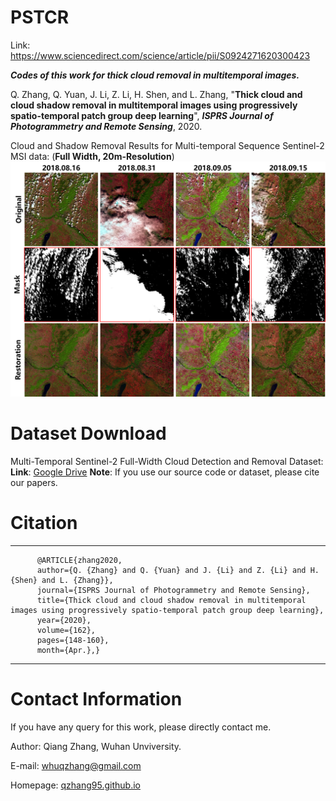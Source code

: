 # PSTCR

Link: https://www.sciencedirect.com/science/article/pii/S0924271620300423

*__Codes of this work for thick cloud removal in multitemporal images.__*

Q. Zhang, Q. Yuan, J. Li, Z. Li, H. Shen, and L. Zhang, "__Thick cloud and cloud shadow removal in multitemporal images using progressively spatio-temporal patch group deep learning__", ***ISPRS Journal of Photogrammetry and Remote Sensing***, 2020.


Cloud and Shadow Removal Results for Multi-temporal Sequence Sentinel-2 MSI data: (**Full Width, 20m-Resolution**)
<img src="Results.png" width="1217px"/>

# Dataset Download
Multi-Temporal Sentinel-2 Full-Width Cloud Detection and Removal Dataset: 
**Link**: [Google Drive](https://drive.google.com/file/d/1LlvUKtUWAKoF6R0igbREwvP2Wfja9UBv/view?usp=sharing)
**Note**: If you use our source code or dataset, please cite our papers.

# Citation
----------
```
      @ARTICLE{zhang2020,
      author={Q. {Zhang} and Q. {Yuan} and J. {Li} and Z. {Li} and H. {Shen} and L. {Zhang}}, 
      journal={ISPRS Journal of Photogrammetry and Remote Sensing}, 
      title={Thick cloud and cloud shadow removal in multitemporal images using progressively spatio-temporal patch group deep learning}, 
      year={2020}, 
      volume={162},  
      pages={148-160},  
      month={Apr.},}
```


---------------   

# Contact Information
If you have any query for this work, please directly contact me.

Author: Qiang Zhang, Wuhan Unviversity.

E-mail: whuqzhang@gmail.com

Homepage: [qzhang95.github.io](https://qzhang95.github.io/)
